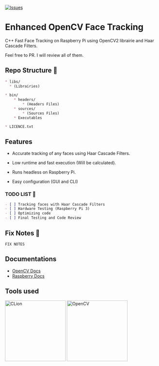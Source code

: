 [![Issues](https://img.shields.io/github/issues-raw/NewMaxT/OpenCV-Face-Tracking?label=Issues&style=for-the-badge)]()
# Enhanced OpenCV Face Tracking

C++ Fast Face Tracking on Raspberry Pi using OpenCV2 librairie and Haar Cascade Filters.

Feel free to PR. I will review all of them.

## Repo Structure :open_file_folder:

```markdown
* libs/
  * (Librairies)
 
* bin/
    * headers/
        * (Headers Files)
    * sources/
        * (Sources Files)
    * Executables

* LICENCE.txt

```


## Features

- Accurate tracking of any faces using Haar Cascade Filters.

- Low runtime and fast execution (Will be calculated).

- Runs headless on Raspberry Pi.

- Easy configuration (GUI and CLI)

### TODO LIST :pushpin:

```markdown
- [ ] Tracking faces with Haar Cascade Filters
- [ ] Hardware Testing (Raspberry Pi 3)
- [ ] Optimizing code
- [ ] Final Testing and Code Review
```

## Fix Notes :loudspeaker:

```
FIX NOTES
```

## Documentations

 - [OpenCV Docs](https://docs.opencv.org/)
 - [Raspberry Docs](https://www.raspberrypi.com/documentation/)

## Tools used
<div width="100%">
 <img src="https://resources.jetbrains.com/storage/products/company/brand/logos/CLion.png" alt="CLion" height="200px"/>
 <img src="https://github.com/opencv/opencv/wiki/logo/OpenCV_logo_black.png" alt="OpenCV" height="200px"/>
</div>

